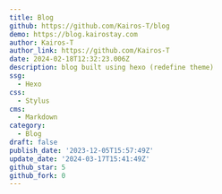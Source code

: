 ```yaml
---
title: Blog
github: https://github.com/Kairos-T/blog
demo: https://blog.kairostay.com
author: Kairos-T
author_link: https://github.com/Kairos-T
date: 2024-02-18T12:32:23.006Z
description: blog built using hexo (redefine theme)
ssg:
  - Hexo
css:
  - Stylus
cms:
  - Markdown
category:
  - Blog
draft: false
publish_date: '2023-12-05T15:57:49Z'
update_date: '2024-03-17T15:41:49Z'
github_star: 5
github_fork: 0
---
```

